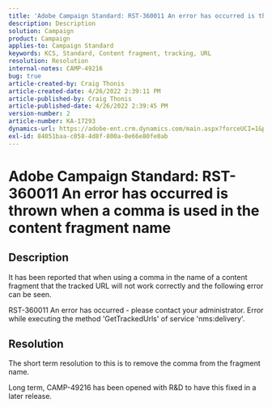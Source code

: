 ```yaml
---
title: 'Adobe Campaign Standard: RST-360011 An error has occurred is thrown when a comma is used in the content fragment name'
description: Description
solution: Campaign
product: Campaign
applies-to: Campaign Standard
keywords: KCS, Standard, Content fragment, tracking, URL
resolution: Resolution
internal-notes: CAMP-49216
bug: true
article-created-by: Craig Thonis
article-created-date: 4/26/2022 2:39:11 PM
article-published-by: Craig Thonis
article-published-date: 4/26/2022 2:39:45 PM
version-number: 2
article-number: KA-17293
dynamics-url: https://adobe-ent.crm.dynamics.com/main.aspx?forceUCI=1&pagetype=entityrecord&etn=knowledgearticle&id=0a1c7ea2-6ec5-ec11-a7b6-0022480a10ee
exl-id: 84051baa-c058-4d8f-800a-0e66e80fe0ab
---
```

# Adobe Campaign Standard: RST-360011 An error has occurred is thrown when a comma is used in the content fragment name

## Description


It has been reported that when using a comma in the name of a content fragment that the tracked URL will not work correctly and the following error can be seen.

RST-360011 An error has occurred - please contact your administrator.
 Error while executing the method 'GetTrackedUrls' of service
 'nms:delivery'.






## Resolution


The short term resolution to this is to remove the comma from the fragment name.

Long term, CAMP-49216 has been opened with R&D to have this fixed in a later release.
